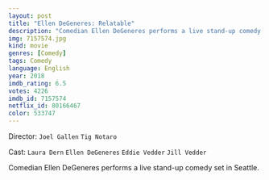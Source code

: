 ```yaml
---
layout: post
title: "Ellen DeGeneres: Relatable"
description: "Comedian Ellen DeGeneres performs a live stand-up comedy set in Seattle..."
img: 7157574.jpg
kind: movie
genres: [Comedy]
tags: Comedy 
language: English
year: 2018
imdb_rating: 6.5
votes: 4226
imdb_id: 7157574
netflix_id: 80166467
color: 533747
---
```

Director: `Joel Gallen` `Tig Notaro`  

Cast: `Laura Dern` `Ellen DeGeneres` `Eddie Vedder` `Jill Vedder` 

Comedian Ellen DeGeneres performs a live stand-up comedy set in Seattle.